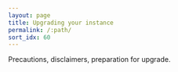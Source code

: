```yaml
---
layout: page
title: Upgrading your instance
permalink: /:path/
sort_idx: 60
---
```

Precautions, disclaimers, preparation for upgrade.
